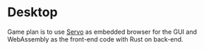 # Desktop
Game plan is to use [Servo](https://servo.org) as embedded browser for the GUI
and WebAssembly as the front-end code with Rust on back-end.